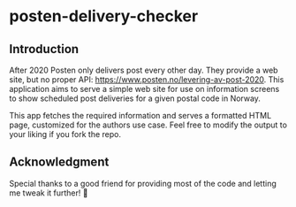 # posten-delivery-checker

## Introduction
After 2020 Posten only delivers post every other day. They provide a web site, but no proper API: https://www.posten.no/levering-av-post-2020. This application aims to serve a simple web site for use on information screens to show scheduled post deliveries for a given postal code in Norway. 

This app fetches the required information and serves a formatted HTML page, customized for the authors use case. Feel free to modify the output to your liking if you fork the repo.

## Acknowledgment
Special thanks to a good friend for providing most of the code and letting me tweak it further! 👏
